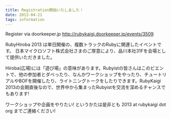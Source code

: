 ```yaml
---
title: Registration開始いたしました！
date: 2013-04-21
tags: information
---
```


Register via doorkeeper.jp
<a href="http://rubykaigi.doorkeeper.jp/events/3509" target="_blank">http://rubykaigi.doorkeeper.jp/events/3509</a>

RubyHiroba 2013 は単日開催の、複数トラックのRubyに関連したイベントです。
日本マイクロソフト株式会社さまのご厚意により、品川本社31Fを会場として提供いただきました。

Hiroba(広場)には「遊び場」の意味があります。Rubyistの皆さんはこのビエントで、他の参加者とダベったり、なんかワークショップをやったり、チュートリアルやBOFを開催したり、ライトニングトークをしたりできます。RubyKaigi 2013の会期直後なので、世界中から集まったRubyistを交流を深めるチャンスでもあります!

ワークショップや企画をやりたい! というかたは是非とも 2013 at rubykaigi dot org までご連絡ください!